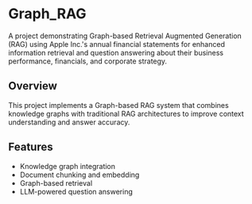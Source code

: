 # Graph_RAG

A project demonstrating Graph-based Retrieval Augmented Generation (RAG) using Apple Inc.'s annual financial statements for enhanced information retrieval and question answering about their business performance, financials, and corporate strategy.

## Overview
This project implements a Graph-based RAG system that combines knowledge graphs with traditional RAG architectures to improve context understanding and answer accuracy.

## Features
- Knowledge graph integration
- Document chunking and embedding
- Graph-based retrieval
- LLM-powered question answering
